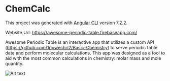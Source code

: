 # ChemCalc

This project was generated with [Angular CLI](https://github.com/angular/angular-cli) version 7.2.2.

Website Url: https://awesome-periodic-table.firebaseapp.com/

Awesome Periodic Table is an interactive app that utilizes a custom API (https://github.com/1powechri2/Basic-Chemistry) to serve periodic table data and perform molecular calculations. This app was designed as a tool to aid with the most common calculations in chemistry: molar mass and mole quantity. 

![Alt text](./src/app/assets/images/screencapture-awesome-periodic-table-firebaseapp-2019-02-18-10_03_36?raw=true)
